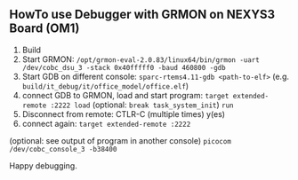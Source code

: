 HowTo use Debugger with GRMON on NEXYS3 Board (OM1)
---------------------------------------------

1. Build
2. Start GRMON:
`/opt/grmon-eval-2.0.83/linux64/bin/grmon -uart /dev/cobc_dsu_3 -stack 0x40fffff0 -baud 460800 -gdb`
3. Start GDB on different console:
`sparc-rtems4.11-gdb <path-to-elf>` (e.g. `build/it_debug/it/office_model/office.elf`)
4. connect GDB to GRMON, load and start program:
`target extended-remote :2222
load`
(optional: `break task_system_init`)
`run`
5. Disconnect from remote:
CTLR-C (multiple times)
y(es)
6. connect again:
`target extended-remote :2222`

(optional: see output of program in another console)
`picocom /dev/cobc_console_3 -b38400`

Happy debugging.



